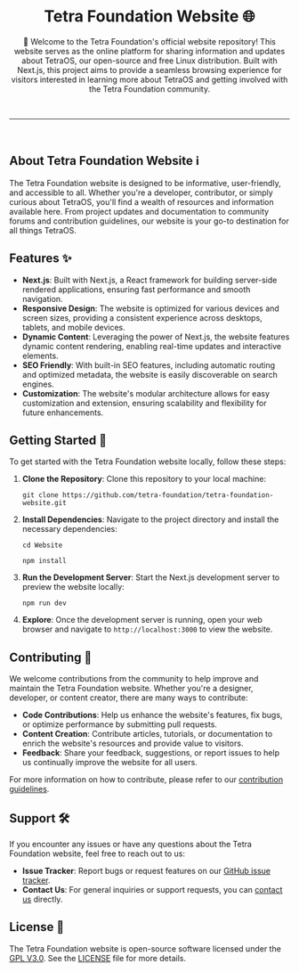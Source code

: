 <div align="center">
  
# Tetra Foundation Website 🌐

👋 Welcome to the Tetra Foundation's official website repository! This website serves as the online platform for sharing information and updates about TetraOS, our open-source and free Linux distribution. Built with Next.js, this project aims to provide a seamless browsing experience for visitors interested in learning more about TetraOS and getting involved with the Tetra Foundation community.
</div>

<br>

---

<br>

## About Tetra Foundation Website ℹ️

The Tetra Foundation website is designed to be informative, user-friendly, and accessible to all. Whether you're a developer, contributor, or simply curious about TetraOS, you'll find a wealth of resources and information available here. From project updates and documentation to community forums and contribution guidelines, our website is your go-to destination for all things TetraOS.

## Features ✨

- **Next.js**: Built with Next.js, a React framework for building server-side rendered applications, ensuring fast performance and smooth navigation.
- **Responsive Design**: The website is optimized for various devices and screen sizes, providing a consistent experience across desktops, tablets, and mobile devices.
- **Dynamic Content**: Leveraging the power of Next.js, the website features dynamic content rendering, enabling real-time updates and interactive elements.
- **SEO Friendly**: With built-in SEO features, including automatic routing and optimized metadata, the website is easily discoverable on search engines.
- **Customization**: The website's modular architecture allows for easy customization and extension, ensuring scalability and flexibility for future enhancements.

## Getting Started 🚀

To get started with the Tetra Foundation website locally, follow these steps:

1. **Clone the Repository**: Clone this repository to your local machine:

   ```
   git clone https://github.com/tetra-foundation/tetra-foundation-website.git
   ```

2. **Install Dependencies**: Navigate to the project directory and install the necessary dependencies:

    ```
    cd Website
    ```
    ```
    npm install
    ```
    
3. **Run the Development Server**: Start the Next.js development server to preview the website locally:

   ```
   npm run dev
   ```

4. **Explore**: Once the development server is running, open your web browser and navigate to `http://localhost:3000` to view the website.

## Contributing 🤝

We welcome contributions from the community to help improve and maintain the Tetra Foundation website. Whether you're a designer, developer, or content creator, there are many ways to contribute:

- **Code Contributions**: Help us enhance the website's features, fix bugs, or optimize performance by submitting pull requests.
- **Content Creation**: Contribute articles, tutorials, or documentation to enrich the website's resources and provide value to visitors.
- **Feedback**: Share your feedback, suggestions, or report issues to help us continually improve the website for all users.

For more information on how to contribute, please refer to our [contribution guidelines](CONTRIBUTING.md).

## Support 🛠️

If you encounter any issues or have any questions about the Tetra Foundation website, feel free to reach out to us:

- **Issue Tracker**: Report bugs or request features on our [GitHub issue tracker](https://github.com/TetraOS/Website/issues).
- **Contact Us**: For general inquiries or support requests, you can [contact us](mailto:tetraos.team@gmail.com) directly.

## License 📝

The Tetra Foundation website is open-source software licensed under the [GPL V3.0](LICENSE). See the [LICENSE](LICENSE) file for more details.

   
    
